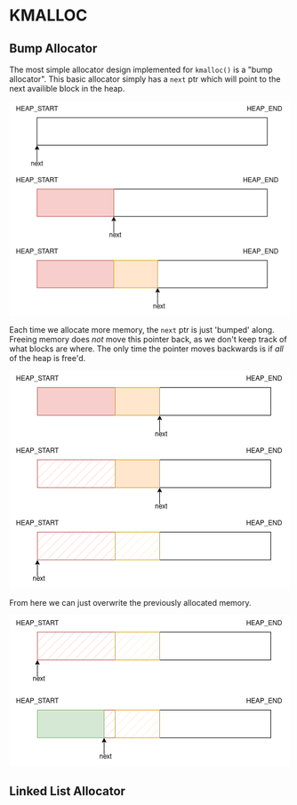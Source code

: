 # KMALLOC

## Bump Allocator

The most simple allocator design implemented for `kmalloc()` is a "bump allocator". This basic allocator simply has a `next` ptr which will point to the next availible block in the heap.

![Bump allocator diagram](assets/BUMP.png)

Each time we allocate more memory, the `next` ptr is just 'bumped' along. Freeing memory does *not* move this pointer back, as we don't keep track of what blocks are where. The only time the pointer moves backwards is if *all* of the heap is free'd.

![Bump allocator free](assets/BUMP_FREE.png)

From here we can just overwrite the previously allocated memory.

![Bump allocator overwrite](assets/BUMP_OVERWRITE.png)

## Linked List Allocator

